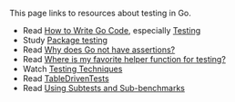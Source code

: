 This page links to resources about testing in Go.

- Read [How to Write Go Code](https://go.dev/doc/code), especially [Testing](https://go.dev/doc/code#Testing)
- Study [Package testing](https://pkg.go.dev/testing)
- Read [Why does Go not have assertions?](https://go.dev/doc/faq#assertions)
- Read [Where is my favorite helper function for testing?](https://go.dev/doc/faq#testing_framework)
- Watch [Testing Techniques](https://talks.golang.org/2014/testing.slide#1)
- Read [TableDrivenTests](TableDrivenTests)
- Read [Using Subtests and Sub-benchmarks](https://go.dev/blog/subtests)